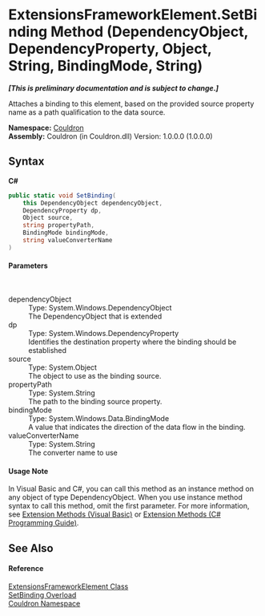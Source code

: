 # ExtensionsFrameworkElement.SetBinding Method (DependencyObject, DependencyProperty, Object, String, BindingMode, String)
 _**\[This is preliminary documentation and is subject to change.\]**_

Attaches a binding to this element, based on the provided source property name as a path qualification to the data source.

**Namespace:**&nbsp;<a href="N_Couldron">Couldron</a><br />**Assembly:**&nbsp;Couldron (in Couldron.dll) Version: 1.0.0.0 (1.0.0.0)

## Syntax

**C#**<br />
``` C#
public static void SetBinding(
	this DependencyObject dependencyObject,
	DependencyProperty dp,
	Object source,
	string propertyPath,
	BindingMode bindingMode,
	string valueConverterName
)
```


#### Parameters
&nbsp;<dl><dt>dependencyObject</dt><dd>Type: System.Windows.DependencyObject<br />The DependencyObject that is extended</dd><dt>dp</dt><dd>Type: System.Windows.DependencyProperty<br />Identifies the destination property where the binding should be established</dd><dt>source</dt><dd>Type: System.Object<br />The object to use as the binding source.</dd><dt>propertyPath</dt><dd>Type: System.String<br />The path to the binding source property.</dd><dt>bindingMode</dt><dd>Type: System.Windows.Data.BindingMode<br />A value that indicates the direction of the data flow in the binding.</dd><dt>valueConverterName</dt><dd>Type: System.String<br />The converter name to use</dd></dl>

#### Usage Note
In Visual Basic and C#, you can call this method as an instance method on any object of type DependencyObject. When you use instance method syntax to call this method, omit the first parameter. For more information, see <a href="http://msdn.microsoft.com/en-us/library/bb384936.aspx">Extension Methods (Visual Basic)</a> or <a href="http://msdn.microsoft.com/en-us/library/bb383977.aspx">Extension Methods (C# Programming Guide)</a>.

## See Also


#### Reference
<a href="T_Couldron_ExtensionsFrameworkElement">ExtensionsFrameworkElement Class</a><br /><a href="Overload_Couldron_ExtensionsFrameworkElement_SetBinding">SetBinding Overload</a><br /><a href="N_Couldron">Couldron Namespace</a><br />